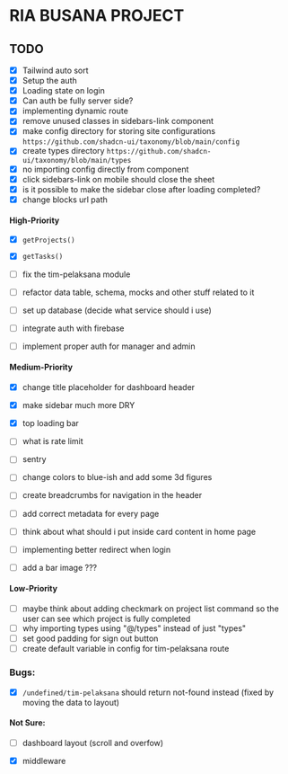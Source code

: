 # RIA BUSANA PROJECT

## TODO

- [x] Tailwind auto sort
- [x] Setup the auth
- [x] Loading state on login
- [x] Can auth be fully server side?
- [x] implementing dynamic route
- [x] remove unused classes in sidebars-link component
- [x] make config directory for storing site configurations `https://github.com/shadcn-ui/taxonomy/blob/main/config`
- [x] create types directory `https://github.com/shadcn-ui/taxonomy/blob/main/types`
- [x] no importing config directly from component
- [x] click sidebars-link on mobile should close the sheet
- [x] is it possible to make the sidebar close after loading completed?
- [x] change blocks url path

#### High-Priority

- [x] `getProjects()`
- [x] `getTasks()`

- [ ] fix the tim-pelaksana module
- [ ] refactor data table, schema, mocks and other stuff related to it
- [ ] set up database (decide what service should i use)
- [ ] integrate auth with firebase
- [ ] implement proper auth for manager and admin

#### Medium-Priority

- [x] change title placeholder for dashboard header
- [x] make sidebar much more DRY
- [x] top loading bar

- [ ] what is rate limit
- [ ] sentry
- [ ] change colors to blue-ish and add some 3d figures
- [ ] create breadcrumbs for navigation in the header
- [ ] add correct metadata for every page
- [ ] think about what should i put inside card content in home page
- [ ] implementing better redirect when login
- [ ] add a bar image ???

#### Low-Priority

- [ ] maybe think about adding checkmark on project list command so the user can see which project is fully completed
- [ ] why importing types using "@/types" instead of just "types"
- [ ] set good padding for sign out button
- [ ] create default variable in config for tim-pelaksana route

### Bugs:

- [x] `/undefined/tim-pelaksana` should return not-found instead (fixed by moving the data to layout)

#### Not Sure:

- [ ] dashboard layout (scroll and overfow)

- [x] middleware
